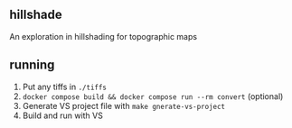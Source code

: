 ## hillshade

An exploration in hillshading for topographic maps

## running

1. Put any tiffs in `./tiffs`
1. `docker compose build && docker compose run --rm convert` (optional)
1. Generate VS project file with `make gnerate-vs-project`
1. Build and run with VS